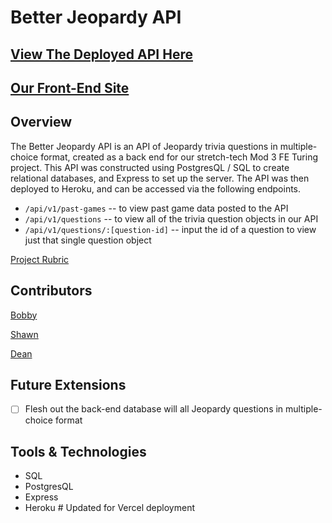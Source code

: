 # Better Jeopardy API

## [View The Deployed API Here](https://better-jeopardy-api-v2.herokuapp.com/api/v1/questions)

## [Our Front-End Site](https://github.com/novaraptur/better-jeopardy)

## Overview

The Better Jeopardy API is an API of Jeopardy trivia questions in multiple-choice format, created as a back end for our stretch-tech Mod 3 FE Turing project. This API was constructed using PostgresQL / SQL to create relational databases, and Express to set up the server. The API was then deployed to Heroku, and can be accessed via the following endpoints.

 - `/api/v1/past-games` -- to view past game data posted to the API
 - `/api/v1/questions` -- to view all of the trivia question objects in our API
 - `/api/v1/questions/:[question-id]` -- input the id of a question to view just that single question object

[Project Rubric](https://frontend.turing.edu/projects/module-3/stretch.html)

## Contributors

[Bobby](https://github.com/hoomberto)

[Shawn](https://github.com/shawnmcmahon)

[Dean](https://github.com/novaraptur)

## Future Extensions

 - [ ] Flesh out the back-end database will all Jeopardy questions in multiple-choice format

## Tools & Technologies

 - SQL
 - PostgresQL
 - Express
 - Heroku
#   U p d a t e d   f o r   V e r c e l   d e p l o y m e n t  
 